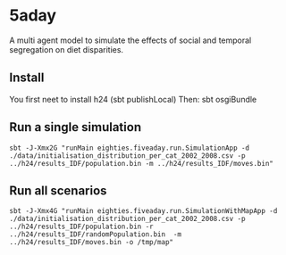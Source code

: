 # 5aday

A multi agent model to simulate the effects of social and temporal segregation on diet disparities.

## Install

You first neet to install h24 (sbt publishLocal)
Then:
sbt osgiBundle

## Run a single simulation

```
sbt -J-Xmx2G "runMain eighties.fiveaday.run.SimulationApp -d ./data/initialisation_distribution_per_cat_2002_2008.csv -p ../h24/results_IDF/population.bin -m ../h24/results_IDF/moves.bin"
```

## Run all scenarios

```
sbt -J-Xmx4G "runMain eighties.fiveaday.run.SimulationWithMapApp -d ./data/initialisation_distribution_per_cat_2002_2008.csv -p ../h24/results_IDF/population.bin -r ../h24/results_IDF/randomPopulation.bin  -m ../h24/results_IDF/moves.bin -o /tmp/map" 
```
